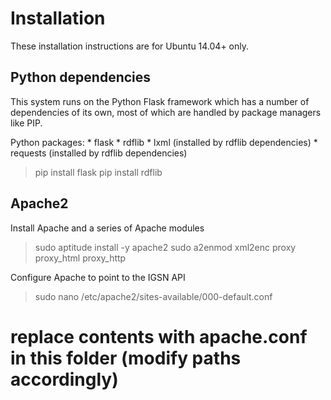 # Installation
These installation instructions are for Ubuntu 14.04+ only.

## Python dependencies
This system runs on the Python Flask framework which has a number of dependencies of its own, most of which are handled
 by package managers like PIP.

Python packages:
    * flask
    * rdflib
    * lxml (installed by rdflib dependencies)
    * requests (installed by rdflib dependencies)

> pip install flask
> pip install rdflib


## Apache2
Install Apache and a series of Apache modules

> sudo aptitude install -y apache2
> sudo a2enmod xml2enc proxy proxy_html proxy_http

Configure Apache to point to the IGSN API

> sudo nano /etc/apache2/sites-available/000-default.conf
# replace contents with apache.conf in this folder (modify paths accordingly)




